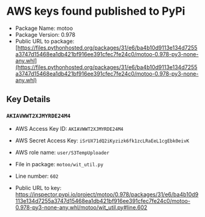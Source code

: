 # AWS keys found published to PyPi

* Package Name: motoo
* Package Version: 0.978
* Public URL to package: [https://files.pythonhosted.org/packages/31/e6/ba4b10d9113e134d7255a3747d15468ea1db421bf916ee391cfec7fe24c0/motoo-0.978-py3-none-any.whl](https://files.pythonhosted.org/packages/31/e6/ba4b10d9113e134d7255a3747d15468ea1db421bf916ee391cfec7fe24c0/motoo-0.978-py3-none-any.whl)

## Key Details

### `AKIAVWWT2XJMYRDE24M4`

* AWS Access Key ID: `AKIAVWWT2XJMYRDE24M4`
* AWS Secret Access Key: `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` 
* AWS role name: `user/S3TempUploader`
* File in package: `motoo/wit_util.py`
* Line number: `602`

* Public URL to key: https://inspector.pypi.io/project/motoo/0.978/packages/31/e6/ba4b10d9113e134d7255a3747d15468ea1db421bf916ee391cfec7fe24c0/motoo-0.978-py3-none-any.whl/motoo/wit_util.py#line.602


